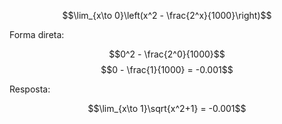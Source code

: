 $$\lim_{x\to 0}\left(x^2 - \frac{2^x}{1000}\right)$$

Forma direta:

$$0^2 - \frac{2^0}{1000}$$
$$0 - \frac{1}{1000} = -0.001$$

Resposta:

$$\lim_{x\to 1}\sqrt{x^2+1} = -0.001$$